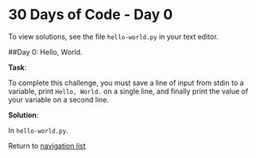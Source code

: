 # 30 Days of Code - Day 0

To view solutions, see the file `hello-world.py` in your text editor.

##Day 0: Hello, World.

**Task**:

To complete this challenge, you must save a line of input from stdin to a variable, print `Hello, World.`
on a single line, and finally print the value of your variable on a second line.


**Solution**:

In `hello-world.py`.

Return to [navigation list](/README.md "navigation list")